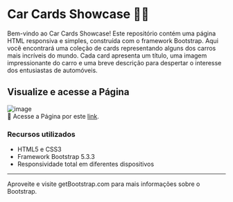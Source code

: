 <h1>Car Cards Showcase 🚗💨</h1>
Bem-vindo ao Car Cards Showcase! Este repositório contém uma página HTML responsiva e simples, construída com o framework Bootstrap. Aqui você encontrará uma coleção de cards representando alguns dos carros mais incríveis do mundo. Cada card apresenta um título, uma imagem impressionante do carro e uma breve descrição para despertar o interesse dos entusiastas de automóveis.

## Visualize e acesse a Página
![image](https://github.com/samuel-almeida-dev/car-cards-showcase/assets/130515347/cdf9d728-6732-4e8f-ad07-7aa5c69a6dc5) <br>
🔗 Acesse a Página por este [link](https://samuel-almeida-dev.github.io/car-cards-showcase/).

### Recursos utilizados
- HTML5 e CSS3
- Framework Bootstrap 5.3.3
- Responsividade total em diferentes dispositivos

<hr>

Aproveite e visite getBootstrap.com para mais informações sobre o Bootstrap.
